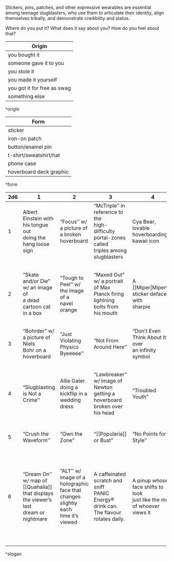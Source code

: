 
Stickers, pins, patches, and other expressive wearables are essential among teenage slugblasters, who use them to articulate their identity, align themselves tribally, and demonstrate credibility and status.

Where do you put it? What does it say about you? How do you feel about that?

| Origin |
| ---- |
| you bought it |
| someone gave it to you |
| you stole it |
| you made it yourself |
| you got it for free as swag |
| something else |
^origin

| Form |
| ---- |
| sticker |
| iron-on patch |
| button/enamel pin |
| t-shirt/sweatshirt/hat |
| phone case |
| hoverboard deck graphic |
^form

| 2d6 | 1 | 2 | 3 | 4 | 5 | 6 |
| ---- | ---- | ---- | ---- | ---- | ---- | ---- |
| 1 | Albert Einstein with his tongue out<br>doing the hang loose sign | “Focus’’ w/ a picture of a broken<br>hoverboard | “McTriple’’ in reference to the<br>high-difficulty portal-zones called<br>triples among slugblasters | Cya Bear, lovable hoverboarding<br>kawaii icon | A pinup of Lazy Bunny’s mascot<br>Wift Wabbit wearing a gold chain | A salt shaker, traditionally<br>considered to be good luck in<br>slugblaster culture |
| 2 | “Skate and/or Die” w/ an image of<br>a dead cartoon cat in a box | “Tough to Peel’’ w/ the image of a<br>navel orange | “Maxed Out” w/ a portrait of Max<br>Planck firing lightning bolts from<br>his mouth | A [[Miper\|Miper®]] sticker defaced with<br>sharpie | Stephen Hawking wearing shades<br>giving the middle finger | Two tattooed fists with enough<br>knuckles to spell out the entire<br>Woolner Unraveller Theorem |
| 3 | “Bohrder” w/ a picture of Niels<br>Bohr on a hoverboard | “Just Violating Physics Byeeeee’’ | “Not From Around Here’’ | “Don’t Even Think About It” over<br>an infinity symbol | “Keep Slugblasting Weird” | “Real Spacetime Has Curves” |
| 4 | “Slugblasting is Not a Crime’’ | Allie Gater doing a kickflip in a<br>wedding dress | “Lawbreaker’’ w/ image of Newton<br>getting a hoverboard broken over<br>his head | “Troubled Youth” | “BRANE-IAC’’ w/ a portrait of<br>Edward Witten | “Coexist” w/ a picture of multiple<br>slightly different versions of the<br>same person |
| 5 | “Crush the Waveform’’ | “Own the Zone” | “[[Popularia]] or Bust” | “No Points for Style’’ | “Secret Scooter Kid” | “Board to Death” |
| 6 | “Dream On’’ w/ map of [[Quahalia]]<br>that displays the viewer’s last<br>dream or nightmare | “ALT’’ w/ image of a holographic<br>face that changes slightly each<br>time it’s viewed | A caffeinated scratch and sniff<br>PANIC Energy® drink can. The flavour<br>rotates daily. | A pinup whose face shifts to look<br>just like the mom of whoever<br>views it | “Always Streaming” with a number<br>that reflects current viewership<br>of whatever account you link | “Light Eater” w/ image of a salad<br>(the sticker’s glittery surface<br>works as a solar panel to slowly<br>charge whatever it’s applied to) |
^slogan